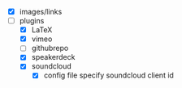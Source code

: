 - [X] images/links
- [ ] plugins
    - [X] LaTeX
    - [X] vimeo
    - [ ] githubrepo
    - [X] speakerdeck
    - [X] soundcloud
        - [X] config file specify soundcloud client id
